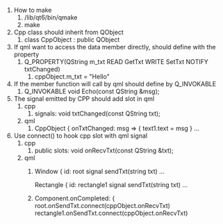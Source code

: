 1. How to make
   1. /lib/qt6/bin/qmake
   2. make
2. Cpp class should inherit from QObject
   1. class CppObject : public QObject
3. If qml want to access the data member directly, should define with the property
   1. Q_PROPERTY(QString m_txt READ GetTxt WRITE SetTxt NOTIFY txtChanged)
      1. cppObject.m_txt = "Hello"
4. If the member function will call by qml should define by Q_INVOKABLE
   1. Q_INVOKABLE void Echo(const QString &msg);
5. The signal emitted by CPP should add slot in qml
   1. cpp
      1. signals:
          void txtChanged(const QString txt);
   2. qml
      1. CppObject {
                onTxtChanged: msg => {
                          text1.text = msg
                }
                ...
6. Use connect() to hook cpp slot with qml signal
   1. cpp
      1. public slots:
        void onRecvTxt(const QString &txt);
   2. qml
      1. Window {
                id: root
                signal sendTxt(string txt)
                ...

         Rectangle {
                id: rectangle1
                signal sendTxt(string txt)
                ...

      2. Component.onCompleted: {
             root.onSendTxt.connect(cppObject.onRecvTxt)
             rectangle1.onSendTxt.connect(cppObject.onRecvTxt)

